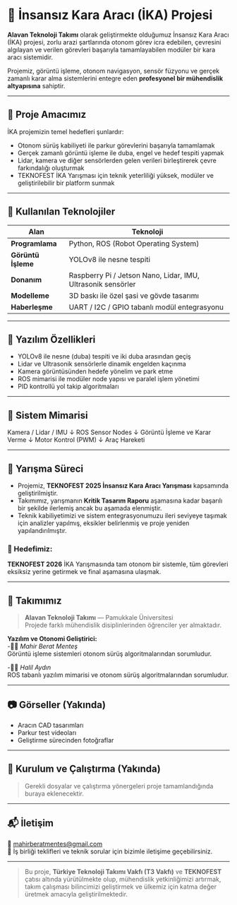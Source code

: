 # 🚗 İnsansız Kara Aracı (İKA) Projesi

**Alavan Teknoloji Takımı** olarak geliştirmekte olduğumuz İnsansız Kara Aracı (İKA) projesi, zorlu arazi şartlarında otonom görev icra edebilen, çevresini algılayan ve verilen görevleri başarıyla tamamlayabilen modüler bir kara aracı sistemidir.

Projemiz, görüntü işleme, otonom navigasyon, sensör füzyonu ve gerçek zamanlı karar alma sistemlerini entegre eden **profesyonel bir mühendislik altyapısına** sahiptir.

---

## 🎯 Proje Amacımız

İKA projemizin temel hedefleri şunlardır:
- Otonom sürüş kabiliyeti ile parkur görevlerini başarıyla tamamlamak  
- Gerçek zamanlı görüntü işleme ile duba, engel ve hedef tespiti yapmak  
- Lidar, kamera ve diğer sensörlerden gelen verileri birleştirerek çevre farkındalığı oluşturmak  
- TEKNOFEST İKA Yarışması için teknik yeterliliği yüksek, modüler ve geliştirilebilir bir platform sunmak

---

## 🧠 Kullanılan Teknolojiler

| Alan               | Teknoloji                        |
|--------------------|----------------------------------|
| **Programlama**    | Python, ROS (Robot Operating System) |
| **Görüntü İşleme** | YOLOv8 ile nesne tespiti         |
| **Donanım**        | Raspberry Pi / Jetson Nano, Lidar, IMU, Ultrasonik sensörler |
| **Modelleme**      | 3D baskı ile özel şasi ve gövde tasarımı |
| **Haberleşme**     | UART / I2C / GPIO tabanlı modül entegrasyonu |

---

## 🔧 Yazılım Özellikleri

- YOLOv8 ile nesne (duba) tespiti ve iki duba arasından geçiş  
- Lidar ve Ultrasonik sensörlerle dinamik engelden kaçınma  
- Kamera görüntüsünden hedefe yönelim ve park etme  
- ROS mimarisi ile modüler node yapısı ve paralel işlem yönetimi  
- PID kontrollü yol takip algoritmaları

---

## 🧱 Sistem Mimarisi

Kamera / Lidar / IMU
↓
ROS Sensor Nodes
↓
Görüntü İşleme ve Karar Verme
↓
Motor Kontrol (PWM)
↓
Araç Hareketi

---

## 📌 Yarışma Süreci

- Projemiz, **TEKNOFEST 2025 İnsansız Kara Aracı Yarışması** kapsamında geliştirilmiştir.  
- Takımımız, yarışmanın **Kritik Tasarım Raporu** aşamasına kadar başarılı bir şekilde ilerlemiş ancak bu aşamada elenmiştir.  
- Teknik kabiliyetimizi ve sistem entegrasyonumuzu ileri seviyeye taşımak için analizler yapılmış, eksikler belirlenmiş ve proje yeniden yapılandırılmıştır.  

### 🎯 Hedefimiz:  
**TEKNOFEST 2026** İKA Yarışmasında tam otonom bir sistemle, tüm görevleri eksiksiz yerine getirmek ve final aşamasına ulaşmak.

---

## 👥 Takımımız

> **Alavan Teknoloji Takımı** — Pamukkale Üniversitesi  
> Projede farklı mühendislik disiplinlerinden öğrenciler yer almaktadır.  

**Yazılım ve Otonomi Geliştirici:**  
-🧑‍💻 *Mahir Berat Menteş*  
Görüntü işleme sistemleri otonom sürüş algoritmalarından sorumludur.

-🧑‍💻 *Halil Aydın*  
ROS tabanlı yazılım mimarisi ve otonom sürüş algoritmalarından sorumludur.

---

## 📷 Görseller (Yakında)

- Aracın CAD tasarımları  
- Parkur test videoları  
- Geliştirme sürecinden fotoğraflar  

---

## 📁 Kurulum ve Çalıştırma (Yakında)

> Gerekli dosyalar ve çalıştırma yönergeleri proje tamamlandığında buraya eklenecektir.

---

## 📬 İletişim

📧 mahirberatmentes@gmail.com  
💬 İş birliği teklifleri ve teknik sorular için bizimle iletişime geçebilirsiniz.

---

> Bu proje, **Türkiye Teknoloji Takımı Vakfı (T3 Vakfı)** ve **TEKNOFEST** çatısı altında yürütülmekte olup, mühendislik yetkinliğimizi artırmak, takım çalışması bilincimizi geliştirmek ve ülkemiz için katma değer üretmek amacıyla geliştirilmektedir.
